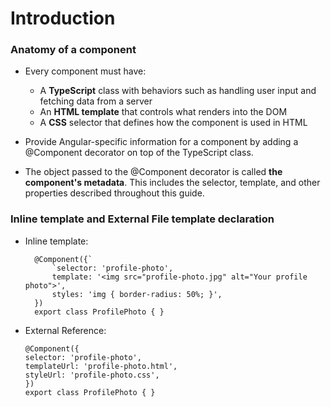 # Introduction

### Anatomy of a component
* Every component must have:
    * A **TypeScript** class with behaviors such as handling user input and fetching data from a server
    * An **HTML template** that controls what renders into the DOM
    * A **CSS** selector that defines how the component is used in HTML

* Provide Angular-specific information for a component by adding a @Component decorator on top of the TypeScript class.
* The object passed to the @Component decorator is called **the component's metadata**. This includes the selector, template, and other properties described throughout this guide.

### Inline template and External File template declaration
* Inline template:
  ```
    @Component({`
        `selector: 'profile-photo',
        template: '<img src="profile-photo.jpg" alt="Your profile photo">',
        styles: 'img { border-radius: 50%; }',
    })
    export class ProfilePhoto { }
    ```
* External Reference:
    ```
    @Component({
    selector: 'profile-photo',
    templateUrl: 'profile-photo.html',
    styleUrl: 'profile-photo.css',
    })
    export class ProfilePhoto { }
    ```